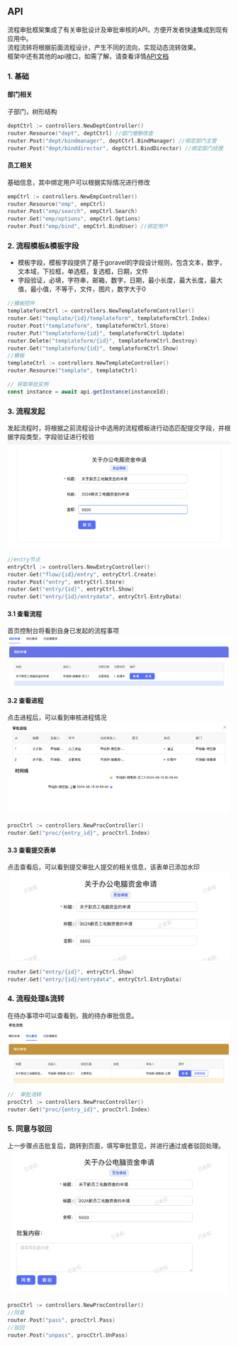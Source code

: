 ## API

流程审批框架集成了有关审批设计及审批审核的API，方便开发者快速集成到现有应用中。  
流程流转将根据前面流程设计，产生不同的流向，实现动态流转效果。  
框架中还有其他的api接口，如需了解，请查看详情[API文档](https://github.com/hulutech-web/goravel-workflow/tree/master/routes)

### 1. 基础

#### 部门相关
子部门，树形结构
```go
deptCtrl := controllers.NewDeptController()
router.Resource("dept", deptCtrl) //部门增删改查
router.Post("dept/bindmanager", deptCtrl.BindManager) //绑定部门主管
router.Post("dept/binddirector", deptCtrl.BindDirector) //绑定部门经理
```

#### 员工相关
基础信息，其中绑定用户可以根据实际情况进行修改
```go
empCtrl := controllers.NewEmpController()
router.Resource("emp", empCtrl)
router.Post("emp/search", empCtrl.Search)
router.Get("emp/options", empCtrl.Options)
router.Post("emp/bind", empCtrl.BindUser) //绑定用户
```
### 2. 流程模板&模板字段

- 模板字段，模板字段提供了基于goravel的字段设计规则，包含文本，数字，文本域，下拉框，单选框，复选框，日期，文件
- 字段验证，必填，字符串，邮箱，数字，日期，最小长度，最大长度，最大值，最小值，不等于，文件，图片，数字大于0
  
```go
//模板控件
templateformCtrl := controllers.NewTemplateformController()
router.Get("template/{id}/templateform", templateformCtrl.Index)
router.Post("templateform", templateformCtrl.Store)
router.Put("templateform/{id}", templateformCtrl.Update)
router.Delete("templateform/{id}", templateformCtrl.Destroy)
router.Get("templateform/{id}", templateformCtrl.Show)
//模板
templateCtrl := controllers.NewTemplateController()
router.Resource("template", templateCtrl)
```

```js
// 获取审批实例
const instance = await api.getInstance(instanceId);
```

### 3. 流程发起
发起流程时，将根据之前流程设计中选用的流程模板进行动态匹配提交字段，并根据字段类型，字段验证进行校验
![发起流程](../.vuepress/public/images/flow_send.png)
```go
//entry节点
entryCtrl := controllers.NewEntryController()
router.Get("flow/{id}/entry", entryCtrl.Create)
router.Post("entry", entryCtrl.Store)
router.Get("entry/{id}", entryCtrl.Show)
router.Get("entry/{id}/entrydata", entryCtrl.EntryData)
```
#### 3.1 查看流程
首页控制台将看到自身已发起的流程事项
![发起流程](../.vuepress/public/images/flow_mine.png)

#### 3.2 查看进程
点击进程后，可以看到审核进程情况
![发起流程](../.vuepress/public/images/flow_proc.png)
```go
procCtrl := controllers.NewProcController()
router.Get("proc/{entry_id}", procCtrl.Index)
```
#### 3.3 查看提交表单
点击查看后，可以看到提交审批人提交的相关信息，该表单已添加水印
![发起流程](../.vuepress/public/images/flow_sended.png)
```go
router.Get("entry/{id}", entryCtrl.Show)
router.Get("entry/{id}/entrydata", entryCtrl.EntryData)
```

### 4. 流程处理&流转
在待办事项中可以查看到，我的待办审批信息。
![待办](../.vuepress/public/images/flow_todo.png)
```go
//	审批流转
procCtrl := controllers.NewProcController()
router.Get("proc/{entry_id}", procCtrl.Index)

```

### 5. 同意与驳回
上一步骤点击批复后，跳转到页面，填写审批意见，并进行通过或者驳回处理。
![处理](../.vuepress/public/images/flow_handler.png)
```go
procCtrl := controllers.NewProcController()
//同意
router.Post("pass", procCtrl.Pass)
//驳回
router.Post("unpass", procCtrl.UnPass)
```
